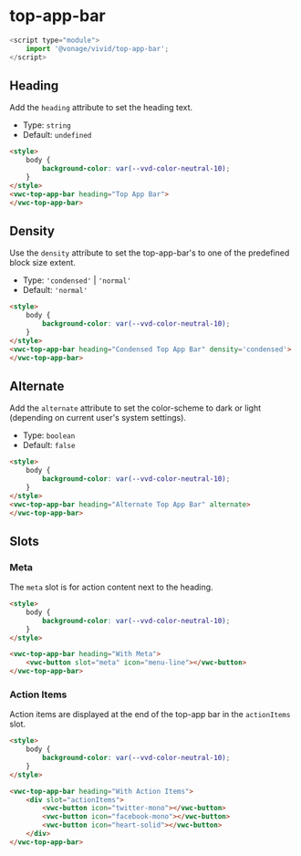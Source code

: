# top-app-bar

```js
<script type="module">
    import '@vonage/vivid/top-app-bar';
</script>
```

## Heading
Add the `heading` attribute to set the heading text.

- Type: `string`
- Default: `undefined`

```html preview
<style>
    body {
        background-color: var(--vvd-color-neutral-10);
    }
</style>
<vwc-top-app-bar heading="Top App Bar">
</vwc-top-app-bar>
```

## Density

Use the `density` attribute to set the top-app-bar's to one of the predefined block size extent.

- Type: `'condensed'` | `'normal'`
- Default: `'normal'`

```html preview
<style>
    body {
        background-color: var(--vvd-color-neutral-10);
    }
</style>
<vwc-top-app-bar heading="Condensed Top App Bar" density='condensed'>
</vwc-top-app-bar>
```

## Alternate

Add the `alternate` attribute to set the color-scheme to dark or light (depending on current user's system settings).

- Type: `boolean`
- Default: `false`

```html preview
<style>
    body {
        background-color: var(--vvd-color-neutral-10);
    }
</style>
<vwc-top-app-bar heading="Alternate Top App Bar" alternate>
</vwc-top-app-bar>
```

## Slots

### Meta
The `meta` slot is for action content next to the heading.

```html preview
<style>
    body {
        background-color: var(--vvd-color-neutral-10);
    }
</style>

<vwc-top-app-bar heading="With Meta">
    <vwc-button slot="meta" icon="menu-line"></vwc-button>
</vwc-top-app-bar>
```

### Action Items
Action items are displayed at the end of the top-app bar in the `actionItems` slot.

```html preview
<style>
    body {
        background-color: var(--vvd-color-neutral-10);
    }
</style>

<vwc-top-app-bar heading="With Action Items">
    <div slot="actionItems">
        <vwc-button icon="twitter-mono"></vwc-button>
        <vwc-button icon="facebook-mono"></vwc-button>
        <vwc-button icon="heart-solid"></vwc-button>
    </div>
</vwc-top-app-bar>
```